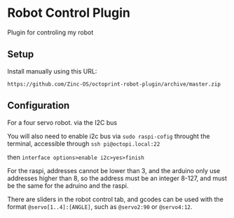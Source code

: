# Robot Control Plugin

Plugin for controling my robot

## Setup

Install manually using this URL:

    https://github.com/Zinc-OS/octoprint-robot-plugin/archive/master.zip



## Configuration

For a four servo robot. via the I2C bus

You will also need to enable i2c bus via ```sudo raspi-cofig``` throught the terminal, accessible through ```ssh pi@octopi.local:22```

then
```interface options>enable i2c>yes>finish```

For the raspi, addresses cannot be lower than 3, and the arduino only use addresses higher than 8, so the address must be an integer 8-127, and must be the same for the adruino and the raspi.

There are sliders in the robot control tab, and gcodes can be used with the format ```@servo[1..4]:[ANGLE]```, such as ```@servo2:90``` or ```@servo4:12```.
